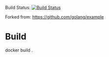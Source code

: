 Build Status: [![Build Status](http://127.0.0.1:10091/buildStatus/icon?job=outyet)](http://127.0.0.1:10091/job/outyet/)

Forked from: https://github.com/golang/example

# Build
docker build .

